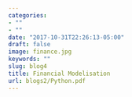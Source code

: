 ```yaml
---
categories:
- ""
- ""
date: "2017-10-31T22:26:13-05:00"
draft: false
image: finance.jpg
keywords: ""
slug: blog4
title: Financial Modelisation
url: blogs2/Python.pdf
---
```

